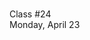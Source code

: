 <div class="lecture1">

<div class="column_date">
<p markdown="block">

 <br>
Class #24<br>
Monday, April 23
</p>
</div>
<div class="column_materials">
<p markdown="block">


</p>
</div>

<div class="column_assign">
<p markdown="block">



</p>
</div>

</div>

